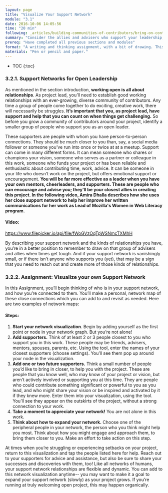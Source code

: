 ```yaml
---
layout: page
title: "Visualize Your Support Network"
module: "3.1"
date: 2016-10-06 14:05:56
time: "20 min"
following: _articles/building-communities-of-contributors/bring-on-contributors-using-personas-and-pathways.md
summary: "Consider the allies and advisers who support your leadership; create a network map of those people to visualize the resources available to you."
prereq: "Have completed all previous sections and modules"
format: "A writing and thinking assignment, with a bit of drawing. This is a solo assignment."
materials: "Pen or pencil and paper."
---
```

* TOC
{:toc}

### 3.2.1\. Support Networks for Open Leadership

As mentioned in the section introduction, **working open is all about relationships**. As project lead, you’ll need to establish good working relationships with an ever-growing, diverse community of contributors. Any time a group of people come together to do exciting, creative work, there will necessarily be struggles. **It’s important that you, as project lead, have support and help that you can count on when things get challenging.** So before you grow a community of contributors around your project, identify a smaller group of people who support you as an open leader.

These supporters are people with whom you have person-to-person connections. They should be much closer to you than, say, a social media follower or someone you’ve run into once or twice at at a meetup. Support can come in many different forms. It can mean someone who shares or champions your vision, someone who serves as a partner or colleague in this work, someone who funds your project or has been reliable and enthusiastic about contributing time, work, advice. It can be someone in your life who doesn’t work on the project, but offers emotional support or encouragement. **You will be far more effective as a leader when you have your own mentors, cheerleaders, and supporters. **These are people who can encourage and advise you; they’ll be your closest allies in creating this project.** In the following video, Amira Dhalla describes how she uses her close support network to help her improve her written communications for her work as Lead of Mozilla's Women in Web Literacy program.**

#### Video:
https://www.filepicker.io/api/file/fWoGVzOqTpWSNmcTXMhH

By describing your support network and the kinds of relationships you have, you’re in a better position to remember to draw on that group of advisers and allies when times get tough. And if your support network is vanishingly small, or if there isn’t anyone who supports you (yet), that may be a sign that you need to reach out and create more of those kinds of relationships.

### 3.2.2\. Assignment: Visualize your own Support Network

In this Assignment, you’ll begin thinking of who is in your support network, and how you’re connected to them. You’ll make a personal, network map of these close connections which you can add to and revisit as needed. Here are two examples of network maps:

#### Steps:

1.  **Start your network visualization**. Begin by adding yourself as the first point or node in your network graph. But you’re not alone!
2.  **Add supporters.** Think of at least 2 or 3 people closest to you who support you in this work. These people may be friends, advisers, mentors, spouses, parents, etc. Using the tool, enter the names of your closest supporters (choose settings). You’ll see them pop up around your node in the visualization.
3.  **Add one or two future supporters.** Think a small number of people you’d like to bring in closer, to help you with the project. These are people that you know well, who may know of your project or vision, but aren’t actively involved or supporting you at this time. They are people who could contribute something significant or powerful to you as you lead, and who might share your vision or be inspired and activated by it if they knew more. Enter them into your visualization, using the tool. You’ll see they appear on the outskirts of the project, without a strong connection to your work.
4.  **Take a moment to appreciate your network!** You are not alone in this work.
5.  **Think about how to expand your network.** Choose one of the peripheral people in your network, the person who you think might help you most. Think about how you might engage and approach them, to bring them closer to you. Make an effort to take action on this step.

At times when you’re struggling or experiencing setbacks on your project, return to this visualization and tap the people listed here for help. Reach out to your supporters for advice and assistance, but also be sure to share your successes and discoveries with them, too! Like all networks of humans, your support network relationships are flexible and dynamic. You can add to this network visualization anytime-- you may want to make it a goal to expand your support network (slowly) as your project grows. If you’re running at truly welcoming open project, this may happen organically.